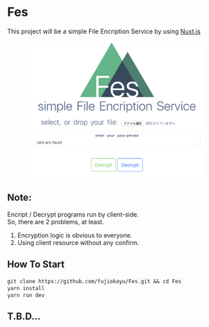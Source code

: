 # Fes
This project will be a simple File Encription Service by using [Nuxt.js](https://nuxtjs.org/)

<div align="center">
  <img src="https://github.com/fujiokayu/Fes/blob/images/Fes.png" width="400">
</div>

## Note:
Encript / Decrypt programs run by client-side.  
So, there are 2 problems, at least.  
1. Encryption logic is obvious to everyone.
1. Using client resource without any confirm.

## How To Start

```
git clone https://github.com/fujiokayu/Fes.git && cd Fes
yarn install
yarn run dev
```

## T.B.D...

